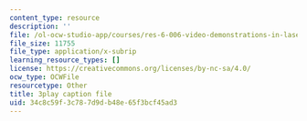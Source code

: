 ```yaml
---
content_type: resource
description: ''
file: /ol-ocw-studio-app/courses/res-6-006-video-demonstrations-in-lasers-and-optics-spring-2008/34c8c59f3c787d9db48e65f3bcf45ad3_jny_9JMBynU.srt
file_size: 11755
file_type: application/x-subrip
learning_resource_types: []
license: https://creativecommons.org/licenses/by-nc-sa/4.0/
ocw_type: OCWFile
resourcetype: Other
title: 3play caption file
uid: 34c8c59f-3c78-7d9d-b48e-65f3bcf45ad3
---
```

